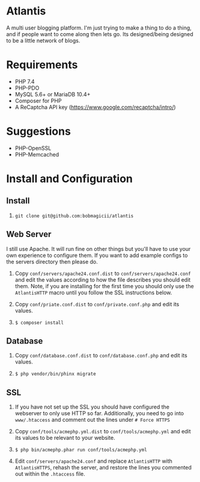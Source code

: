 # Atlantis

A multi user blogging platform. I'm just trying to make a thing to do a thing, and if people want to come along then lets go. Its designed/being designed to be a little network of blogs.

# Requirements

* PHP 7.4
* PHP-PDO
* MySQL 5.6+ or MariaDB 10.4+
* Composer for PHP
* A ReCaptcha API key (https://www.google.com/recaptcha/intro/)

# Suggestions

* PHP-OpenSSL
* PHP-Memcached

# Install and Configuration

## Install

1) `git clone git@github.com:bobmagicii/atlantis`

## Web Server

I still use Apache. It will run fine on other things but you'll have to use your own experience to configure them. If you want to add example configs to the servers directory
then please do.

1) Copy `conf/servers/apache24.conf.dist` to `conf/servers/apache24.conf` and edit the values
according to how the file describes you should edit them. Note, if you are installing for the
first time you should only use the `AtlantisHTTP` macro until you follow the SSL instructions below.

2) Copy `conf/priate.conf.dist` to `conf/private.conf.php` and edit its values.

3) `$ composer install`

## Database

1) Copy `conf/database.conf.dist` to `conf/database.conf.php` and edit its values.

2) `$ php vendor/bin/phinx migrate`

## SSL

1) If you have not set up the SSL you should have configured the webserver to only use
HTTP so far. Additionally, you need to go into `www/.htaccess` and comment out the lines
under `# Force HTTPS`

2) Copy `conf/tools/acmephp.yml.dist` to `conf/tools/acmephp.yml` and edit its values
to be relevant to your website.

3) `$ php bin/acmephp.phar run conf/tools/acmephp.yml`

4) Edit `conf/servers/apache24.conf` and replace `AtlantisHTTP` with `AtlantisHTTPS`, rehash the server, and restore the lines you commented out within the `.htaccess` file.



